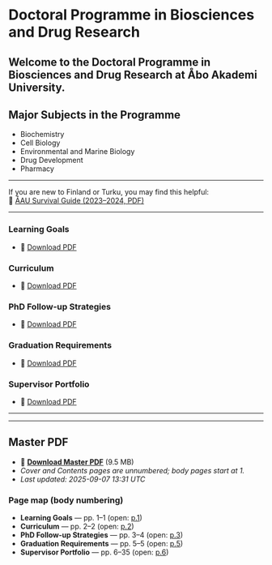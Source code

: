 # Doctoral Programme in Biosciences and Drug Research

Welcome to the Doctoral Programme in Biosciences and Drug Research at **Åbo Akademi University**.
---

## Major Subjects in the Programme

- Biochemistry  
- Cell Biology  
- Environmental and Marine Biology  
- Drug Development  
- Pharmacy

---

If you are new to Finland or Turku, you may find this helpful:  
📘 [ÅAU Survival Guide (2023–2024, PDF)](https://www.abo.fi/wp-content/uploads/2024/05/survival_guide_2023-2024.pdf)

---


### Learning Goals  
- 📄 [Download PDF](https://aaugs-dp-biosciences-and-drug-research.github.io/LearningGoals/Document.pdf)

### Curriculum  
- 📄 [Download PDF](https://aaugs-dp-biosciences-and-drug-research.github.io/Curriculum/Document.pdf)

### PhD Follow-up Strategies  
- 📄 [Download PDF](https://aaugs-dp-biosciences-and-drug-research.github.io/Yearly_followup/Document.pdf)

### Graduation Requirements  
- 📄 [Download PDF](https://aaugs-dp-biosciences-and-drug-research.github.io/Graduation_Requirements/Document.pdf)

### Supervisor Portfolio  
- 📄 [Download PDF](https://aaugs-dp-biosciences-and-drug-research.github.io/supervisor-portfolio/Supervisor_Portfolio.pdf)


---



---

<!-- BEGIN MASTER INDEX -->

## Master PDF
- 📘 **[Download Master PDF](pdfs/master.pdf)** (9.5 MB)
- _Cover and Contents pages are unnumbered; body pages start at 1._
- _Last updated: 2025-09-07 13:31 UTC_

### Page map (body numbering)
- **Learning Goals** — pp. 1–1 (open: [p.1](pdfs/master.pdf#page=3))
- **Curriculum** — pp. 2–2 (open: [p.2](pdfs/master.pdf#page=4))
- **PhD Follow-up Strategies** — pp. 3–4 (open: [p.3](pdfs/master.pdf#page=5))
- **Graduation Requirements** — pp. 5–5 (open: [p.5](pdfs/master.pdf#page=7))
- **Supervisor Portfolio** — pp. 6–35 (open: [p.6](pdfs/master.pdf#page=8))

<!-- END MASTER INDEX -->
